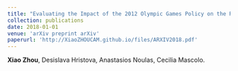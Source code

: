 ```yaml
---
title: "Evaluating the Impact of the 2012 Olympic Games Policy on the Regeneration of East London Using Spatio-Temporal Big Data"
collection: publications
date: 2018-01-01
venue: 'arXiv preprint arXiv'
paperurl: 'http://XiaoZHOUCAM.github.io/files/ARXIV2018.pdf'
---
```


**Xiao Zhou**, Desislava Hristova, Anastasios Noulas, Cecilia Mascolo. 